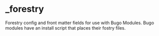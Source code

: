 # _forestry
Forestry config and front matter fields for use with Bugo Modules. Bugo modules have an install script that places their fostry files.
